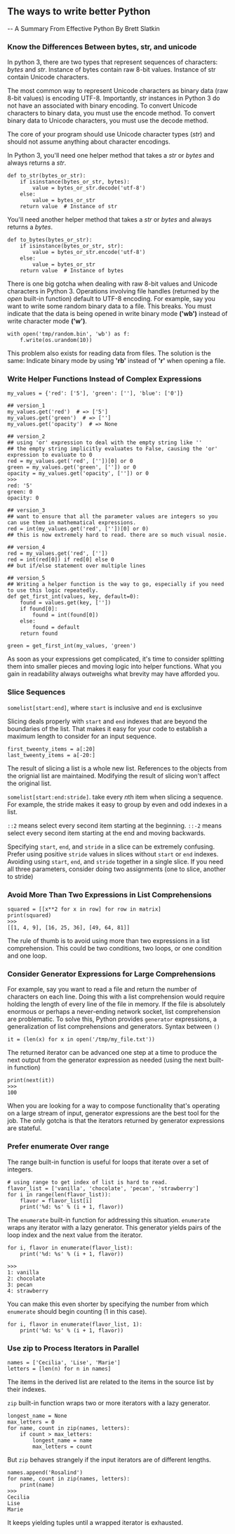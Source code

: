 
## The ways to write better Python

-- A Summary From Effective Python By Brett Slatkin

### Know the Differences Between bytes, str, and unicode
In python 3, there are two types that represent sequences of characters: *bytes* and *str*.
Instance of bytes contain raw 8-bit values.
Instance of str contain Unicode characters.

The most common way to represent Unicode characters as binary data (raw 8-bit values) is encoding UTF-8.
Importantly, *str* instances in Python 3 do not have an associated with binary encoding. 
To convert Unicode characters to binary data, you must use the encode method.
To convert binary data to Unicode characters, you must use the decode method.

The core of your program should use Unicode character types (*str*) and should not assume anything about character encodings.

In Python 3, you'll need one helper method that takes a *str* or *bytes* and always returns a *str*.

	def to_str(bytes_or_str):
		if isinstance(bytes_or_str, bytes):
			value = bytes_or_str.decode('utf-8')
		else:
			value = bytes_or_str
		return value  # Instance of str

You'll need another helper method that takes a *str* or *bytes* and always returns a *bytes*.

	def to_bytes(bytes_or_str):
		if isinstance(bytes_or_str, str):
			value = bytes_or_str.encode('utf-8')
		else:
			value = bytes_or_str
		return value  # Instance of bytes

There is one big gotcha when dealing with  raw 8-bit values and Unicode characters in Python 3.
Operations involving file handles (returned by the *open* built-in function) default to UTF-8 encoding. For example, say you want to write some random binary data to a file. This breaks.
You must indicate that the data is being opened in write binary mode **('wb')** instead of write character mode **('w')**.

	with open('tmp/random.bin', 'wb') as f:
		f.write(os.urandom(10))

This problem also exists for reading data from files. The solution is the same: Indicate binary mode by using **'rb'** instead of **'r'** when opening a file.

### Write Helper Functions Instead of Complex Expressions

	my_values = {'red': ['5'], 'green': [''], 'blue': ['0']}

	## version_1
	my_values.get('red')  # => ['5']
	my_values.get('green')  # => ['']
	my_values.get('opacity')  # => None

	## version_2
	## using 'or' expression to deal with the empty string like ''
	## the empty string implicitly evaluates to False, causing the 'or' expression to evaluate to 0
	red = my_values.get('red', [''])[0] or 0
	green = my_values.get('green', ['']) or 0
	opacity = my_values.get('opacity', ['']) or 0
	>>> 
	red: '5'
	green: 0
	opacity: 0

	## version_3
	## want to ensure that all the parameter values are integers so you can use them in mathematical expressions.
	red = int(my_values.get('red', [''])[0] or 0)
	## this is now extremely hard to read. there are so much visual nosie.

	## version_4
	red = my_values.get('red', [''])
	red = int(red[0]) if red[0] else 0
	## but if/else statement over multiple lines

	## version_5
	## Writing a helper function is the way to go, especially if you need to use this logic repeatedly.
	def get_first_int(values, key, default=0):
		found = values.get(key, [''])
		if found[0]:
			found = int(found[0])
		else:
			found = default
		return found

	green = get_first_int(my_values, 'green')

As soon as your expressions get complicated, it's time to consider splitting them into smaller pieces and moving logic into helper functions. What you gain in readability always outweighs what brevity may have afforded you.

### Slice Sequences
`somelist[start:end]`, where `start` is inclusive and `end` is exclusinve

Slicing deals properly with `start` and `end` indexes that are beyond the boundaries of the list. That makes it easy for your code to establish a maximum length to consider for an input sequence.

	first_tweenty_items = a[:20]
	last_tweenty_items = a[-20:]

The result of slicing a list is a whole new list. References to the objects from the orignial list are maintained. Modifying the result of slicing won't affect the original list.

`somelist[start:end:stride]`. take every *n*th item when slicing a sequence. For example, the stride makes it easy to group by even and odd indexes in a list.

`::2` means select every second item starting at the beginning.
`::-2` means select every second item starting at the end and moving backwards.

Specifying `start`, `end`, and `stride` in a slice can be extremely confusing.
Prefer using positive `stride` values in slices without `start` or `end` indexes.
Avoiding using `start`, `end`, and `stride` together in a single slice. If you need all three parameters, consider doing two assignments (one to slice, another to stride)

### Avoid More Than Two Expressions in List Comprehensions
	squared = [[x**2 for x in row] for row in matrix]
	print(squared)
	>>>
	[[1, 4, 9], [16, 25, 36], [49, 64, 81]]

The rule of thumb is to avoid using more than two expressions in a list comprehension. This could be two conditions, two loops, or one condition and one loop.

### Consider Generator Expressions for Large Comprehensions
For example, say you want to read a file and return the number of characters on each line. Doing this with a list comprehension would require holding the length of every line of the file in memory. If the file is absolutely enormous or perhaps a never-ending network socket, list comprehension are problematic.
To solve this, Python provides `generator` expressions, a generalization of list comprehensions and generators. 
Syntax between `()`

	it = (len(x) for x in open('/tmp/my_file.txt'))

The returned iterator can be advanced one step at a time to produce the next output from the generator expression as needed (using the next built-in function)

	print(next(it))
	>>>
	100

When you are looking for a way to compose functionality that's operating on a large stream of input, generator expressions are the best tool for the job. The only gotcha is that the iterators returned by generator expressions are stateful.

### Prefer enumerate Over range

The range built-in function is useful for loops that iterate over a set of integers.
	
	# using range to get index of list is hard to read.
	flavor_list = ['vanilla', 'chocolate', 'pecan', 'strawberry']
	for i in range(len(flavor_list)):
		flavor = flavor_list[i]
		print('%d: %s' % (i + 1, flavor))

The `enumerate` built-in function for addressing this situation. `enumerate` wraps any iterator with a lazy generator. This generator yields pairs of the loop index and the next value from the iterator.
	
	for i, flavor in enumerate(flavor_list):
		print('%d: %s' % (i + 1, flavor))

	>>>
	1: vanilla
	2: chocolate
	3: pecan
	4: strawberry

You can make this even shorter by specifying the number from which `enumerate` should begin counting (1 in this case).

	for i, flavor in enumerate(flavor_list, 1):
		print('%d: %s' % (i + 1, flavor))

### Use zip to Process Iterators in Parallel
	names = ['Cecilia', 'Lise', 'Marie']
	letters = [len(n) for n in names]

The items in the derived list are related to the items in the source list by their indexes.

`zip` built-in function wraps two or more iterators with a lazy generator. 
	
	longest_name = None
	max_letters = 0
	for name, count in zip(names, letters):
		if count > max_letters:
			longest_name = name
			max_letters = count

But `zip` behaves strangely if the input iterators are of different lengths.
	
	names.append('Rosalind')
	for name, count in zip(names, letters):
		print(name)
	>>>
	Cecilia
	Lise
	Marie

It keeps yielding tuples until a wrapped iterator is exhausted.















